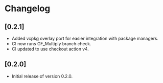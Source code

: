 # Changelog

## [0.2.1]
- Added vcpkg overlay port for easier integration with package managers.
- CI now runs GF_Multiply branch check.
- CI updated to use checkout action v4.

## [0.2.0]
- Initial release of version 0.2.0.
